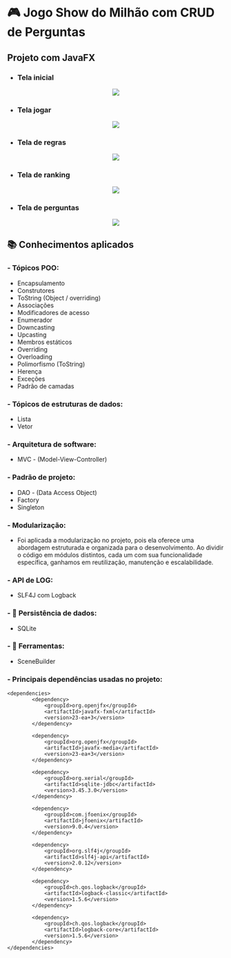 # 🎮 Jogo Show do Milhão com CRUD de Perguntas
## Projeto com JavaFX
- ### Tela inicial ###
<p align="center">
   <img src="https://github.com/ffernandoadriano/show-do-milhao/assets/96425026/94ed2273-0034-4ceb-bb72-6d9cf0537d0d"/>
</p>

- ### Tela jogar ###
<p align="center">
<img src="https://github.com/ffernandoadriano/show-do-milhao/assets/96425026/7dd9ea45-6308-4ef3-8387-d8421e3b6317"/>
</p>

- ### Tela de regras ###
<p align="center">
<img src="https://github.com/ffernandoadriano/show-do-milhao/assets/96425026/70b35d7c-5259-43af-bba0-0917998338ae"/>
</p>

- ### Tela de ranking ###
<p align="center">
<img src="https://github.com/ffernandoadriano/show-do-milhao/assets/96425026/bc28897f-2984-4d5d-9781-4e1770bb44ee"/>
</p>

- ### Tela de perguntas ###
<p align="center">
<img src="https://github.com/ffernandoadriano/show-do-milhao/assets/96425026/dcb39168-88b0-4025-832f-c69002b6afe9"/>
</p>

## 📚 Conhecimentos aplicados
### - **Tópicos POO:**
- Encapsulamento
- Construtores
- ToString (Object / overriding)
- Associações
- Modificadores de acesso
- Enumerador
- Downcasting
- Upcasting
- Membros estáticos
- Overriding
- Overloading
- Polimorfismo (ToString)
- Herença
- Exceções
- Padrão de camadas

### - **Tópicos de estruturas de dados:**
- Lista
- Vetor

### - **Arquitetura de software:**
- MVC - (Model-View-Controller)

### - **Padrão de projeto:**
- DAO - (Data Access Object)
- Factory
- Singleton

### - **Modularização:**
- Foi aplicada a modularização no projeto, pois ela oferece uma abordagem estruturada e organizada para o desenvolvimento. Ao dividir o código em módulos distintos, cada um com sua funcionalidade específica, ganhamos em reutilização, manutenção e escalabilidade.

### - **API de LOG:**
- SLF4J com Logback

### - **🎲 Persistência de dados:**
  * SQLite

### - **🔨 Ferramentas:**
- SceneBuilder

### - **Principais dependências usadas no projeto:**
```
<dependencies>
        <dependency>
            <groupId>org.openjfx</groupId>
            <artifactId>javafx-fxml</artifactId>
            <version>23-ea+3</version>
        </dependency>

        <dependency>
            <groupId>org.openjfx</groupId>
            <artifactId>javafx-media</artifactId>
            <version>23-ea+3</version>
        </dependency>

        <dependency>
            <groupId>org.xerial</groupId>
            <artifactId>sqlite-jdbc</artifactId>
            <version>3.45.3.0</version>
        </dependency>

        <dependency>
            <groupId>com.jfoenix</groupId>
            <artifactId>jfoenix</artifactId>
            <version>9.0.4</version>
        </dependency>

        <dependency>
            <groupId>org.slf4j</groupId>
            <artifactId>slf4j-api</artifactId>
            <version>2.0.12</version>
        </dependency>

        <dependency>
            <groupId>ch.qos.logback</groupId>
            <artifactId>logback-classic</artifactId>
            <version>1.5.6</version>
        </dependency>

        <dependency>
            <groupId>ch.qos.logback</groupId>
            <artifactId>logback-core</artifactId>
            <version>1.5.6</version>
        </dependency>
</dependencies>
```
